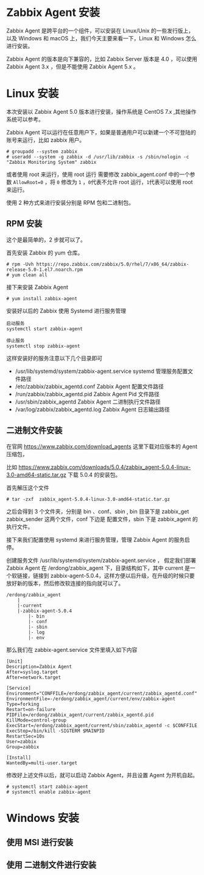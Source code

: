# Zabbix Agent 安装

Zabbix Agent 是跨平台的一个组件，可以安装在 Linux/Unix 的一些发行版上，以及 Windows 和 macOS 上，我们今天主要来看一下，Linux 和 Windows 怎么进行安装。

Zabbix Agent 的版本是向下兼容的，比如 Zabbix Server 版本是 4.0 ，可以使用 Zabbix Agent 3.x ，但是不能使用 Zabbix Agent 5.x 。

# Linux 安装 
本次安装以 Zabbix Agent 5.0 版本进行安装，操作系统是 CentOS 7.x ,其他操作系统可以参考。

Zabbix Agent 可以运行在任意用户下，如果是普通用户可以新建一个不可登陆的账号来运行，比如 zabbix 用户。

```
# groupadd --system zabbix
# useradd --system -g zabbix -d /usr/lib/zabbix -s /sbin/nologin -c "Zabbix Monitoring System" zabbix
```

或者使用 root 来运行，使用 root 运行 需要修改 zabbix_agent.conf 中的一个参数 `AllowRoot=0` ，将 `0` 修改为 `1` ，`0`代表不允许 root 运行，`1`代表可以使用 root 来运行。

使用 2 种方式来进行安装分别是 RPM 包和二进制包。

## RPM 安装

这个是最简单的，2 步就可以了。

首先安装 Zabbix 的 yum 仓库。

```
# rpm -Uvh https://repo.zabbix.com/zabbix/5.0/rhel/7/x86_64/zabbix-release-5.0-1.el7.noarch.rpm
# yum clean all
```

接下来安装 Zabbix Agent 

```
# yum install zabbix-agent

```

安装好以后的 Zabbix 使用 Systemd 进行服务管理

```
启动服务
systemctl start zabbix-agent

停止服务 
systemctl stop zabbix-agent
```

这样安装好的服务注意以下几个目录即可

* /usr/lib/systemd/system/zabbix-agent.service systemd 管理服务配置文件路径
* /etc/zabbix/zabbix_agentd.conf  Zabbix Agent 配置文件路径
* /run/zabbix/zabbix_agentd.pid Zabbix Agent Pid 文件路径
* /usr/sbin/zabbix_agentd Zabbix Agent 二进制执行文件路径
* /var/log/zabbix/zabbix_agentd.log Zabbix Agent 日志输出路径

## 二进制文件安装

在官网 https://www.zabbix.com/download_agents 这里下载对应版本的 Agent 压缩包，

比如 https://www.zabbix.com/downloads/5.0.4/zabbix_agent-5.0.4-linux-3.0-amd64-static.tar.gz 下载 5.0.4 的安装包。

首先解压这个文件

```
# tar -zxf  zabbix_agent-5.0.4-linux-3.0-amd64-static.tar.gz
```
之后会得到 3 个文件夹，分别是 bin 、conf、sbin , bin 目录下是 zabbix_get  zabbix_sender 这两个文件，conf 下边是 配置文件，sbin 下是 zabbix_agent 的执行文件。

接下来我们配置使用 systemd 来进行服务管理，管理 Zabbix Agent 的服务启停。

创建服务文件 /usr/lib/systemd/system/zabbix-agent.service ， 假定我们部署 Zabbix Agent 在 /erdong/zabbix_agent 下，目录结构如下，其中 current 是一个软链接，链接到 zabbix-agent-5.0.4，这样方便以后升级，在升级的时候只要放好新的版本，然后修改软连接的指向就可以了。

```
/erdong/zabbix_agent
    |
    |-current
    |-zabbix-agent-5.0.4
        |- bin
        |- conf
        |- sbin
        |- log
        |- env
```


那么我们在 zabbix-agent.service 文件里填入如下内容

```
[Unit]
Description=Zabbix Agent
After=syslog.target
After=network.target

[Service]
Environment="CONFFILE=/erdong/zabbix_agent/current/zabbix_agentd.conf"
EnvironmentFile=-/erdong/zabbix_agent/current/env/zabbix-agent
Type=forking
Restart=on-failure
PIDFile=/erdong/zabbix_agent/current/zabbix_agentd.pid
KillMode=control-group
ExecStart=/erdong/zabbix_agent/current/sbin/zabbix_agentd -c $CONFFILE
ExecStop=/bin/kill -SIGTERM $MAINPID
RestartSec=10s
User=zabbix
Group=zabbix

[Install]
WantedBy=multi-user.target
```

修改好上述文件以后，就可以启动 Zabbix Agent，并且设置 Agent 为开机自起。

```
# systemctl start zabbix-agent
# systemctl enable zabbix-agent
```


# Windows 安装


## 使用 MSI 进行安装

## 使用 二进制文件进行安装